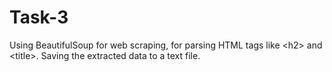 # Task-3
Using BeautifulSoup for web scraping, for parsing HTML tags like &lt;h2> and &lt;title>. Saving the extracted data to a text file.

